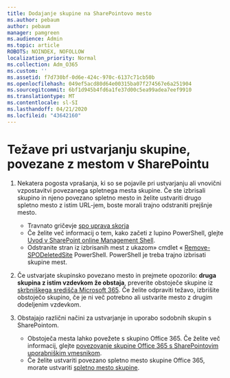 ```yaml
---
title: Dodajanje skupine na SharePointovo mesto
ms.author: pebaum
author: pebaum
manager: pamgreen
ms.audience: Admin
ms.topic: article
ROBOTS: NOINDEX, NOFOLLOW
localization_priority: Normal
ms.collection: Adm_O365
ms.custom: ''
ms.assetid: f7d730bf-0d6e-424c-970c-6137c71cb50b
ms.openlocfilehash: 049ef5acd80d64e00315ba07f274567e6a251904
ms.sourcegitcommit: 6bf1d945b4fd6a1fe37d00c5ea99adea7eef9910
ms.translationtype: MT
ms.contentlocale: sl-SI
ms.lasthandoff: 04/21/2020
ms.locfileid: "43642160"
---
```

# <a name="issues-when-creating-a-group-connected-site-in-sharepoint"></a>Težave pri ustvarjanju skupine, povezane z mestom v SharePointu

1. Nekatera pogosta vprašanja, ki so se pojavile pri ustvarjanju ali vnovični vzpostavitvi povezanega spletnega mesta skupine.
Če ste izbrisali skupino in njeno povezano spletno mesto in želite ustvariti drugo spletno mesto z istim URL-jem, boste morali trajno odstraniti prejšnje mesto.

   - Travnato gričevje [spo uprava skorja](https://support.office.com/article/introduction-to-the-sharepoint-online-management-shell-c16941c3-19b4-4710-8056-34c034493429)
   - Če želite več informacij o tem, kako začeti z lupino PowerShell, glejte [Uvod v SharePoint online Management Shell](https://docs.microsoft.com/powershell/module/sharepoint-online/remove-sposite).
   - Odstranite stran iz izbrisanih mest z ukazom» cmdlet « [Remove-SPODeletedSite](https://docs.microsoft.com/powershell/module/sharepoint-online/remove-sposite?view=sharepoint-ps) PowerShell. PowerShell je treba trajno izbrisati skupine mest.

1. Če ustvarjate skupinsko povezano mesto in prejmete opozorilo: **druga skupina z istim vzdevkom že obstaja**, preverite obstoječe skupine iz [skrbniškega središča Microsoft 365](https://admin.microsoft.com/AdminPortal/Home#/groups). Če želite odpraviti težavo, izbrišite obstoječo skupino, če je ni več potrebno ali ustvarite mesto z drugim dodeljenim vzdevkom.

1. Obstajajo različni načini za ustvarjanje in uporabo sodobnih skupin s SharePointom.

   - Obstoječa mesta lahko povežete s skupino Office 365. Če želite več informacij, glejte [povezovanje skupine Office 365 s SharePointovim uporabniškim vmesnikom](https://docs.microsoft.com/sharepoint/dev/transform/modernize-connect-to-office365-group#connect-an-office-365-group-using-the-sharepoint-user-interface).
   - Če želite ustvariti povezano spletno mesto skupine Office 365, morate ustvariti [spletno mesto skupine](https://admin.microsoft.com/sharepoint).
